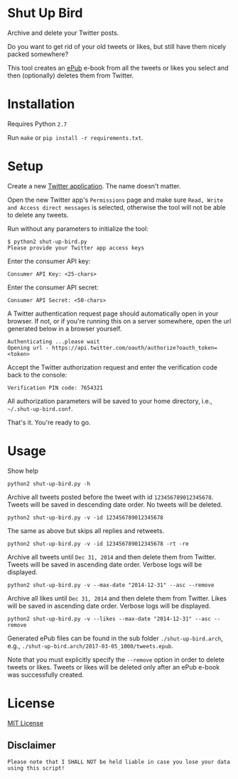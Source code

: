 # Shut Up Bird

Archive and delete your Twitter posts.

Do you want to get rid of your old tweets or likes, but still have them nicely packed somewhere?

This tool creates an [ePub](https://en.wikipedia.org/wiki/EPUB) e-book from all the tweets or likes you select and then (optionally) deletes them from Twitter. 

# Installation

Requires Python `2.7`

Run `make` or `pip install -r requirements.txt`.

# Setup

Create a new [Twitter application](https://apps.twitter.com/). The name doesn't matter.

Open the new Twitter app's `Permissions` page and make sure `Read, Write and Access direct messages` 
is selected, otherwise the tool will not be able to delete any tweets.

Run without any parameters to initialize the tool:

    $ python2 shut-up-bird.py
    Please provide your Twitter app access keys

Enter the consumer API key:

    Consumer API Key: <25-chars>

Enter the consumer API secret:

    Consumer API Secret: <50-chars>

A Twitter authentication request page should automatically open in your browser. 
If not, or if you're running this on a server somewhere, open the url generated below in a browser yourself.

    Authenticating ...please wait
    Opening url - https://api.twitter.com/oauth/authorize?oauth_token=<token>

Accept the Twitter authorization request and enter the verification code back to the console:

    Verification PIN code: 7654321

All authorization parameters will be saved to your home directory, i.e., `~/.shut-up-bird.conf`.

That's it. You're ready to go.

# Usage

Show help

    python2 shut-up-bird.py -h 

Archive all tweets posted before the tweet with id `123456789012345678`. 
Tweets will be saved in descending date order. No tweets will be deleted.

    python2 shut-up-bird.py -v -id 123456789012345678

The same as above but skips all replies and retweets.

    python2 shut-up-bird.py -v -id 123456789012345678 -rt -re

Archive all tweets until `Dec 31, 2014` and then delete them from Twitter. 
Tweets will be saved in ascending date order. Verbose logs will be displayed.

    python2 shut-up-bird.py -v --max-date "2014-12-31" --asc --remove 

Archive all likes until `Dec 31, 2014` and then delete them from Twitter. 
Likes will be saved in ascending date order. Verbose logs will be displayed.

    python2 shut-up-bird.py -v --likes --max-date "2014-12-31" --asc --remove

Generated ePub files can be found in the sub folder `./shut-up-bird.arch`, e.g., `./shut-up-bird.arch/2017-03-05_1000/tweets.epub`.

Note that you must explicitly specify the `--remove` option in order to delete tweets or likes.
Tweets or likes will be deleted only after an ePub e-book was successfully created.

# License

[MIT License](LICENSE)

## Disclaimer

    Please note that I SHALL NOT be held liable in case you lose your data using this script! 
